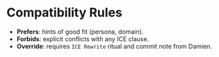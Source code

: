 # Compatibility Rules

- **Prefers**: hints of good fit (persona, domain).
- **Forbids**: explicit conflicts with any ICE clause.
- **Override**: requires `ICE Rewrite` ritual and commit note from Damien.

